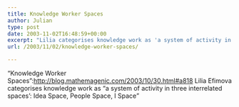 ```yaml
---
title: Knowledge Worker Spaces
author: Julian
type: post
date: 2003-11-02T16:48:59+00:00
excerpt: "Lilia categorises knowledge work as 'a system of activity in three interrelated spaces': Idea Space, People Space, I Space"
url: /2003/11/02/knowledge-worker-spaces/

---
```

&#8220;Knowledge Worker Spaces&#8221;:http://blog.mathemagenic.com/2003/10/30.html#a818 Lilia Efimova categorises knowledge work as <q>a system of activity in three interrelated spaces&#8217;: Idea Space, People Space, I Space</q>